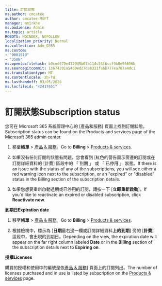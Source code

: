 ```yaml
---
title: 訂閱狀態
ms.author: cmcatee
author: cmcatee-MSFT
manager: mnirkhe
ms.audience: Admin
ms.topic: article
ROBOTS: NOINDEX, NOFOLLOW
localization_priority: Normal
ms.collection: Adm_O365
ms.custom:
- "9001519"
- "3586"
ms.openlocfilehash: b9ced670e412949b67a114c54f6ccf9b8e56656b
ms.sourcegitcommit: 1b674201a5460ed27da6331fa6b777ea787a4dc1
ms.translationtype: MT
ms.contentlocale: zh-TW
ms.lasthandoff: 03/05/2020
ms.locfileid: "42417651"
---
```

# <a name="subscription-status"></a><span data-ttu-id="89956-102">訂閱狀態</span><span class="sxs-lookup"><span data-stu-id="89956-102">Subscription status</span></span>

<span data-ttu-id="89956-103">您可在 Microsoft 365 系統管理中心的 [產品和服務] 頁面上找到訂閱狀態。</span><span class="sxs-lookup"><span data-stu-id="89956-103">Subscription status can be found on the Products and services page of the Microsoft 365 admin center.</span></span>

1. <span data-ttu-id="89956-104">移至**帳單** > [產品 & 服務](https://go.microsoft.com/fwlink/p/?linkid=842054)。</span><span class="sxs-lookup"><span data-stu-id="89956-104">Go to **Billing** > [Products & services](https://go.microsoft.com/fwlink/p/?linkid=842054).</span></span>

2. <span data-ttu-id="89956-105">如果沒有任何訂閱的狀態有問題，您會看到 [紅色的警告圖示旁邊的訂閱或在訂閱詳細資料的 [計費] 區段中的 「 到期 」 或 「 已停用 」 狀態。</span><span class="sxs-lookup"><span data-stu-id="89956-105">If there is an issue with the status of any of the subscriptions, you will see either a red warning icon next to the subscription, or an "expired" or "disabled" status in the Billing section of the subscription details.</span></span>

3. <span data-ttu-id="89956-106">如果您想要重新啟動過期或已停用的訂閱，請按一下 [**立即重新啟動**]。</span><span class="sxs-lookup"><span data-stu-id="89956-106">If you'd like to reactivate an expired or disabled subscription, click **Reactivate now**.</span></span>

<span data-ttu-id="89956-107">**到期日**</span><span class="sxs-lookup"><span data-stu-id="89956-107">**Expiration date**</span></span>

1. <span data-ttu-id="89956-108">移至**帳單** > [產品 & 服務](https://go.microsoft.com/fwlink/p/?linkid=842054)。</span><span class="sxs-lookup"><span data-stu-id="89956-108">Go to **Billing** > [Products & services](https://go.microsoft.com/fwlink/p/?linkid=842054).</span></span>

2. <span data-ttu-id="89956-109">根據檢視中，標示為 [**日期**最右邊一欄或訂閱詳細資料**上的到期**] 旁的 [**計費**] 區段中，會出現的到期日。</span><span class="sxs-lookup"><span data-stu-id="89956-109">Depending on the view, the expiration date will appear on the far right column labeled **Date** or in the **Billing** section of the subscription details next to **Expiring on**.</span></span>

<span data-ttu-id="89956-110">**授權**</span><span class="sxs-lookup"><span data-stu-id="89956-110">**Licenses**</span></span>

<span data-ttu-id="89956-111">購買的授權和使用中的編號是依[產品 & 服務](https://go.microsoft.com/fwlink/p/?linkid=842054)] 頁面上的訂閱列出。</span><span class="sxs-lookup"><span data-stu-id="89956-111">The number of licenses purchased and in use is listed by subscription on the [Products & services](https://go.microsoft.com/fwlink/p/?linkid=842054) page.</span></span>

